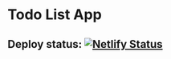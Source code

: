 # Todo List App

## Deploy status: [![Netlify Status](https://api.netlify.com/api/v1/badges/c9ae72c2-0c57-491a-9d59-3bc3570eaf62/deploy-status)](https://app.netlify.com/sites/altons-todo-list/deploys)
